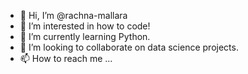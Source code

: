 - 👋 Hi, I’m @rachna-mallara
- 👀 I’m interested in how to code!
- 🌱 I’m currently learning Python.
- 💞️ I’m looking to collaborate on data science projects.
- 📫 How to reach me ...

<!---
rachna-mallara/rachna-mallara is a ✨ special ✨ repository because its `README.md` (this file) appears on your GitHub profile.
You can click the Preview link to take a look at your changes.
--->
